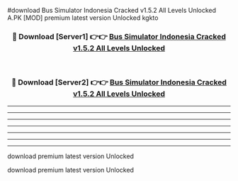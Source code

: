 #download Bus Simulator Indonesia Cracked v1.5.2 All Levels Unlocked A.PK [MOD] premium latest version Unlocked kgkto 



<div align="center">
<h3>🔴 Download [Server1] 👉👉 <a href="https://download1apk.web.app/">Bus Simulator Indonesia Cracked v1.5.2 All Levels Unlocked</a></h3><br>

<h3>🔴 Download [Server2] 👉👉 <a href="https://download1apk.web.app/">Bus Simulator Indonesia Cracked v1.5.2 All Levels Unlocked</a></h3>
</div>





----------------------------------------------------------

----------------------------------------------------------

----------------------------------------------------------

----------------------------------------------------------

----------------------------------------------------------

----------------------------------------------------------

----------------------------------------------------------

download premium latest version Unlocked

download premium latest version Unlocked
